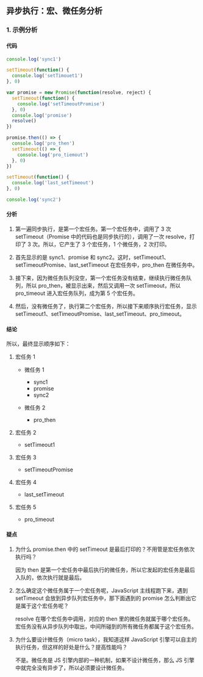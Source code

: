## 异步执行：宏、微任务分析

### 1. 示例分析

#### 代码

```js
console.log('sync1')

setTimeout(function() {
  console.log('setTimouet1')
}, 0)

var promise = new Promise(function(resolve, reject) {
  setTimeout(function() {
    console.log('setTimeoutPromise')
  }, 0)
  console.log('promise')
  resolve()
})

promise.then(() => {
  console.log('pro_then')
  setTimeout(() => {
    console.log('pro_tiemout')
  }, 0)
})

setTimeout(function() {
  console.log('last_setTimeout')
}, 0)

console.log('sync2')
```

#### 分析

1. 第一遍同步执行，是第一个宏任务。第一个宏任务中，调用了 3 次 setTimeout（Promise 中的代码也是同步执行的），调用了一次 resolve，打印了 3 次。所以，它产生了 3 个宏任务，1 个微任务，2 次打印。

2. 首先显示的是 sync1、promise 和 sync2。这时，setTimeout1、setTimeoutPromise、last_setTimeout 在宏任务中，pro_then 在微任务中。

3. 接下来，因为微任务队列没空，第一个宏任务没有结束，继续执行微任务队列，所以 pro_then，被显示出来，然后又调用一次 setTimeout，所以 pro_timeout 进入宏任务队列，成为第 5 个宏任务。

4. 然后，没有微任务了，执行第二个宏任务，所以接下来顺序执行宏任务，显示 setTimeout1、setTimeoutPromise、last_setTimeout、pro_timeout。

#### 结论

所以，最终显示顺序如下：

1. 宏任务 1

   - 微任务 1

     - sync1
     - promise
     - sync2

   - 微任务 2
     - pro_then

2. 宏任务 2

   - setTimeout1

3. 宏任务 3

   - setTimeoutPromise

4. 宏任务 4

   - last_setTimeout

5. 宏任务 5

   - pro_timeout

#### 疑点

1. 为什么 promise.then 中的 setTimeout 是最后打印的？不用管是宏任务依次执行吗？

   因为 then 是第一个宏任务中最后执行的微任务，所以它发起的宏任务是最后入队的，依次执行就是最后。

2. 怎么确定这个微任务属于一个宏任务呢，JavaScript 主线程跑下来，遇到 setTimeout 会放到异步队列宏任务中，那下面遇到的 promise 怎么判断出它是属于这个宏任务呢？

   resolve 在哪个宏任务中调用，对应的 then 里的微任务就属于哪个宏任务。宏任务没有从异步队列中取出，中间所碰到的所有微任务都属于这个宏任务。

3. 为什么要设计微任务（micro task），我知道这样 JavaScript 引擎可以自主的执行任务，但这样的好处是什么？提高性能吗？

   不是。微任务是 JS 引擎内部的一种机制，如果不设计微任务，那么 JS 引擎中就完全没有异步了，所以必须要设计微任务。
